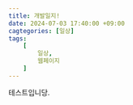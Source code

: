 ```yaml
---
title: 개발일지!
date: 2024-07-03 17:40:00 +09:00
cagtegories: [일상]
tags:
    [
        일상,
        웹페이지
    ]
---
```


테스트입니당.